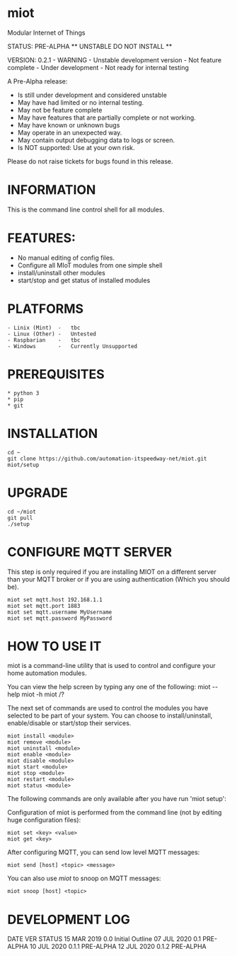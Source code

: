 # miot
Modular Internet of Things

STATUS:  PRE-ALPHA  ** UNSTABLE DO NOT INSTALL **

VERSION: 0.2.1
    - WARNING - Unstable development version
    - Not feature complete
    - Under development
    - Not ready for internal testing

A Pre-Alpha release:
* Is still under development and considered unstable
* May have had limited or no internal testing.
* May not be feature complete
* May have features that are partially complete or not working. 
* May have known or unknown bugs
* May operate in an unexpected way. 
* May contain output debugging data to logs or screen.
* Is NOT supported: Use at your own risk.

Please do not raise tickets for bugs found in this release.

# INFORMATION

This is the command line control shell for all modules.

# FEATURES:

* No manual editing of config files.
* Configure all MIoT modules from one simple shell
* install/uninstall other modules
* start/stop and get status of installed modules

# PLATFORMS

    - Linix (Mint)  -   tbc
    - Linux (Other) -   Untested
    - Raspbarian    -   tbc
    - Windows       -   Currently Unsupported
    
# PREREQUISITES

    * python 3
    * pip
    * git

# INSTALLATION

    cd ~
    git clone https://github.com/automation-itspeedway-net/miot.git
    miot/setup

# UPGRADE

    cd ~/miot
    git pull
    ./setup
    
# CONFIGURE MQTT SERVER

This step is only required if you are installing MIOT on a different server than your MQTT broker or if you are using authentication (Which you should be).

    miot set mqtt.host 192.168.1.1
    miot set mqtt.port 1883
    miot set mqtt.username MyUsername
    miot set mqtt.password MyPassword
    
# HOW TO USE IT

miot is a command-line utility that is used to control and configure your home automation modules.

You can view the help screen by typing any one of the following:
    miot --help
    miot -h
    miot /?

The next set of commands are used to control the modules you have selected to be part of your system. You can choose to install/uninstall, enable/disable or start/stop their services.

    miot install <module>
    miot remove <module>
    miot uninstall <module>
    miot enable <module>
    miot disable <module>
    miot start <module>
    miot stop <module>
    miot restart <module>
    miot status <module>

The following commands are only available after you have run 'miot setup':

Configuration of miot is performed from the command line (not by editing huge configuration files):

    miot set <key> <value>
    miot get <key>
    
After configuring MQTT, you can send low level MQTT messages:

    miot send [host] <topic> <message>

You can also use *miot* to snoop on MQTT messages:

    miot snoop [host] <topic>

# DEVELOPMENT LOG
DATE         VER    STATUS
15 MAR 2019  0.0    Initial Outline
07 JUL 2020  0.1    PRE-ALPHA
10 JUL 2020  0.1.1  PRE-ALPHA
12 JUL 2020  0.1.2  PRE-ALPHA

    
